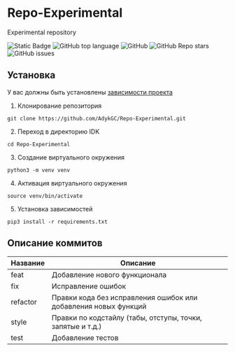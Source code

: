# Repo-Experimental

<!-- описание репозитория -->
Experimental repository 

<!--Блок информации о репозитории в бейджах-->
![Static Badge](https://img.shields.io/badge/AdykGC-Repo-Experimental-Repo-Experimental)
![GitHub top language](https://img.shields.io/github/languages/top/AdykGC/Repo-Experimental)
![GitHub](https://img.shields.io/github/license/AdykGC/Repo-Experimental)
![GitHub Repo stars](https://img.shields.io/github/stars/AdykGC/Repo-Experimental)
![GitHub issues](https://img.shields.io/github/issues/AdykGC/Repo-Experimental)

<!--Установка-->
## Установка
У вас должны быть установлены [зависимости проекта](https://github.com/AdykGC/Repo-Experimental/requirements.txt)

1. Клонирование репозитория 

```git clone https://github.com/AdykGC/Repo-Experimental.git```

2. Переход в директорию IDK

```cd Repo-Experimental```

3. Создание виртуального окружения

```python3 -m venv venv```

4. Активация виртуального окружения

```source venv/bin/activate```

5. Установка зависимостей

```pip3 install -r requirements.txt```


<!--описание коммитов-->
## Описание коммитов
| Название | Описание                                                        |
|----------|-----------------------------------------------------------------|
| feat	   | Добавление нового функционала                                   |
| fix	   | Исправление ошибок                                              |
| refactor | Правки кода без исправления ошибок или добавления новых функций |
| style	   | Правки по кодстайлу (табы, отступы, точки, запятые и т.д.)      |
| test	   | Добавление тестов                                               |